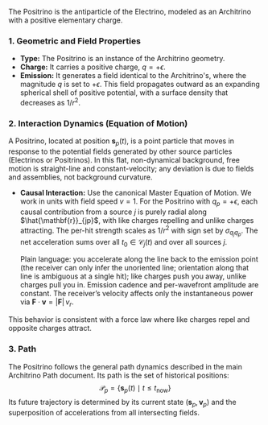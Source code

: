 The Positrino is the antiparticle of the Electrino, modeled as an Architrino with a positive elementary charge.

### **1. Geometric and Field Properties**

-   **Type:** The Positrino is an instance of the Architrino geometry.
-   **Charge:** It carries a positive charge, $q = +\epsilon$.
-   **Emission:** It generates a field identical to the Architrino's, where the magnitude $q$ is set to $+\epsilon$. This field propagates outward as an expanding spherical shell of positive potential, with a surface density that decreases as $1/r^2$.

### **2. Interaction Dynamics (Equation of Motion)**

A Positrino, located at position $\mathbf{s}_p(t)$, is a point particle that moves in response to the potential fields generated by other source particles (Electrinos or Positrinos). In this flat, non-dynamical background, free motion is straight-line and constant-velocity; any deviation is due to fields and assemblies, not background curvature.

-   **Causal Interaction:** Use the canonical Master Equation of Motion. We work in units with field speed $v=1$. For the Positrino with $q_p=+\epsilon$, each causal contribution from a source $j$ is purely radial along $\hat{\mathbf{r}}_{jp}$, with like charges repelling and unlike charges attracting. The per-hit strength scales as $1/r^2$ with sign set by $\sigma_{q_j q_p}$. The net acceleration sums over all $t_0 \in \mathcal{C}_j(t)$ and over all sources $j$.

    Plain language: you accelerate along the line back to the emission point (the receiver can only infer the unoriented line; orientation along that line is ambiguous at a single hit); like charges push you away, unlike charges pull you in. Emission cadence and per-wavefront amplitude are constant. The receiver’s velocity affects only the instantaneous power via $\mathbf{F}\cdot\mathbf{v} = |\mathbf{F}|\,v_r$.

This behavior is consistent with a force law where like charges repel and opposite charges attract.

### **3. Path**

The Positrino follows the general path dynamics described in the main Architrino Path document. Its path is the set of historical positions:
$$
\mathcal{P}_p = \{ \mathbf{s}_p(t) \mid t \le t_{\text{now}} \}
$$
Its future trajectory is determined by its current state $(\mathbf{s}_p, \mathbf{v}_p)$ and the superposition of accelerations from all intersecting fields.
